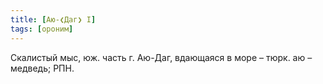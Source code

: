 ```yaml
---
title: [Аю-❮Даг❯ I]
tags: [ороним]
---
```


Скалистый мыс, юж. часть г. Аю-Даг, вдающаяся в море – тюрк. аю – медведь; РПН.
